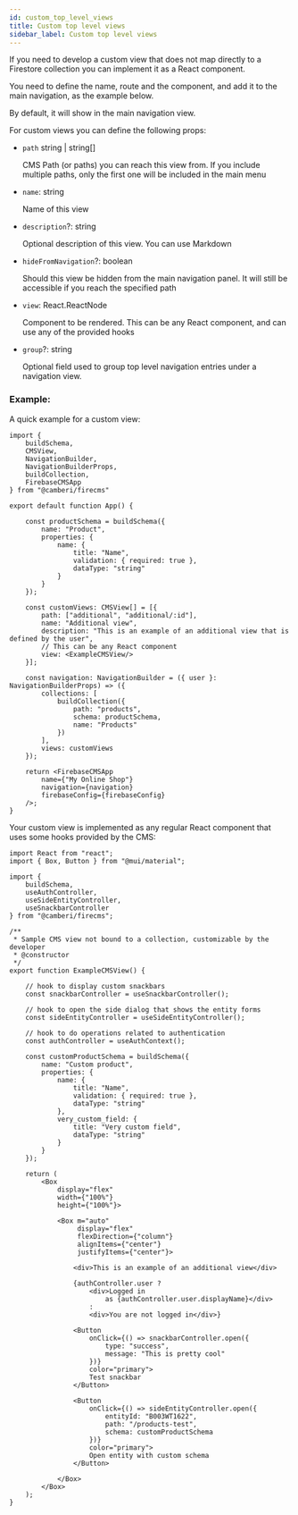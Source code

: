 ```yaml
---
id: custom_top_level_views
title: Custom top level views
sidebar_label: Custom top level views
---
```


If you need to develop a custom view that does not map directly to a Firestore
collection you can implement it as a React component.

You need to define the name, route and the component, and add it to the main
navigation, as the example below.

By default, it will show in the main navigation view.

For custom views you can define the following props:
* `path` string | string[]

  CMS Path (or paths) you can reach this view from.
  If you include multiple paths, only the first one will be included in the
  main menu

* `name`: string

  Name of this view

* `description`?: string

  Optional description of this view. You can use Markdown

* `hideFromNavigation`?: boolean

  Should this view be hidden from the main navigation panel.
  It will still be accessible if you reach the specified path

* `view`: React.ReactNode

  Component to be rendered. This can be any React component, and can use any
  of the provided hooks

* `group`?: string

  Optional field used to group top level navigation entries under a
  navigation view.


### Example:
A quick example for a custom view:

```tsx
import {
    buildSchema,
    CMSView,
    NavigationBuilder,
    NavigationBuilderProps,
    buildCollection,
    FirebaseCMSApp
} from "@camberi/firecms"

export default function App() {

    const productSchema = buildSchema({
        name: "Product",
        properties: {
            name: {
                title: "Name",
                validation: { required: true },
                dataType: "string"
            }
        }
    });

    const customViews: CMSView[] = [{
        path: ["additional", "additional/:id"],
        name: "Additional view",
        description: "This is an example of an additional view that is defined by the user",
        // This can be any React component
        view: <ExampleCMSView/>
    }];

    const navigation: NavigationBuilder = ({ user }: NavigationBuilderProps) => ({
        collections: [
            buildCollection({
                path: "products",
                schema: productSchema,
                name: "Products"
            })
        ],
        views: customViews
    });

    return <FirebaseCMSApp
        name={"My Online Shop"}
        navigation={navigation}
        firebaseConfig={firebaseConfig}
    />;
}
```

Your custom view is implemented as any regular React component that uses
some hooks provided by the CMS:

```tsx
import React from "react";
import { Box, Button } from "@mui/material";

import {
    buildSchema,
    useAuthController,
    useSideEntityController,
    useSnackbarController
} from "@camberi/firecms";

/**
 * Sample CMS view not bound to a collection, customizable by the developer
 * @constructor
 */
export function ExampleCMSView() {

    // hook to display custom snackbars
    const snackbarController = useSnackbarController();

    // hook to open the side dialog that shows the entity forms
    const sideEntityController = useSideEntityController();

    // hook to do operations related to authentication
    const authController = useAuthContext();

    const customProductSchema = buildSchema({
        name: "Custom product",
        properties: {
            name: {
                title: "Name",
                validation: { required: true },
                dataType: "string"
            },
            very_custom_field: {
                title: "Very custom field",
                dataType: "string"
            }
        }
    });

    return (
        <Box
            display="flex"
            width={"100%"}
            height={"100%"}>

            <Box m="auto"
                 display="flex"
                 flexDirection={"column"}
                 alignItems={"center"}
                 justifyItems={"center"}>

                <div>This is an example of an additional view</div>

                {authController.user ?
                    <div>Logged in
                        as {authController.user.displayName}</div>
                    :
                    <div>You are not logged in</div>}

                <Button
                    onClick={() => snackbarController.open({
                        type: "success",
                        message: "This is pretty cool"
                    })}
                    color="primary">
                    Test snackbar
                </Button>

                <Button
                    onClick={() => sideEntityController.open({
                        entityId: "B003WT1622",
                        path: "/products-test",
                        schema: customProductSchema
                    })}
                    color="primary">
                    Open entity with custom schema
                </Button>

            </Box>
        </Box>
    );
}
```


